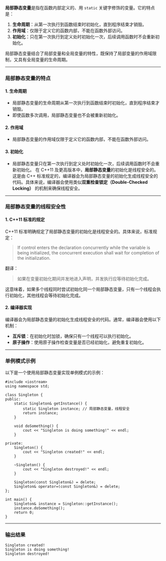 **局部静态变量**是指在函数内部定义的、用 `static` 关键字修饰的变量。它的特点是：

1.  ​**生命周期**：从第一次执行到函数结束时初始化，直到程序结束才销毁。
2.  ​**作用域**：仅限于定义它的函数内部，不能在函数外部访问。
3.  ​**初始化**：只在第一次执行到定义处时初始化一次，后续调用函数时不会重新初始化。

局部静态变量结合了局部变量和全局变量的特性，既保持了局部变量的作用域限制，又具有全局变量的生命周期。

* * * *

### 局部静态变量的特点

#### 1\. ​**生命周期**

-   局部静态变量的生命周期从第一次执行到函数结束时初始化，直到程序结束才销毁。
-   即使函数多次调用，局部静态变量也不会被重新初始化。

#### 2\. ​**作用域**

-   局部静态变量的作用域仅限于定义它的函数内部，不能在函数外部访问。

#### 3\. ​**初始化**

-   局部静态变量只在第一次执行到定义处时初始化一次，后续调用函数时不会重新初始化。
在 C++11 及更高版本中，​**局部静态变量**的初始化是线程安全的。这是由 C++ 标准规定的，编译器会为局部静态变量的初始化生成线程安全的代码。具体来说，编译器会使用类似 ​**双重检查锁定（Double-Checked Locking）​** 的机制来确保线程安全。

* * * *

### 局部静态变量的线程安全性

#### 1\. ​**C++11 标准的规定**

C++11 标准明确规定了局部静态变量的初始化是线程安全的。具体来说，标准规定：

> If control enters the declaration concurrently while the variable is being initialized, the concurrent execution shall wait for completion of the initialization.

翻译：

> 如果在变量初始化期间并发地进入声明，并发执行应等待初始化完成。

这意味着，如果多个线程同时尝试初始化同一个局部静态变量，只有一个线程会执行初始化，其他线程会等待初始化完成。

#### 2\. ​**编译器实现**

编译器会为局部静态变量的初始化生成线程安全的代码。通常，编译器会使用以下机制：

-   ​**互斥锁**：在初始化时加锁，确保只有一个线程可以执行初始化。
-   ​**原子操作**：使用原子操作检查变量是否已经初始化，避免重复初始化。

--------------
### 单例模式示例

以下是一个使用局部静态变量实现单例模式的示例：

```
#include <iostream>
using namespace std;

class Singleton {
public:
    static Singleton& getInstance() {
        static Singleton instance; // 局部静态变量，线程安全
        return instance;
    }

    void doSomething() {
        cout << "Singleton is doing something!" << endl;
    }

private:
    Singleton() {
        cout << "Singleton created!" << endl;
    }

    ~Singleton() {
        cout << "Singleton destroyed!" << endl;
    }

    Singleton(const Singleton&) = delete;
    Singleton& operator=(const Singleton&) = delete;
};

int main() {
    Singleton& instance = Singleton::getInstance();
    instance.doSomething();
    return 0;
}
```


* * * *

### 输出结果

```
Singleton created!
Singleton is doing something!
Singleton destroyed!
```